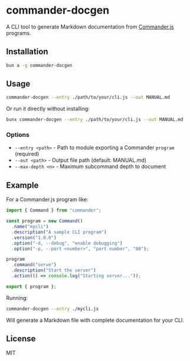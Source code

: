 # commander-docgen

A CLI tool to generate Markdown documentation from [Commander.js](https://github.com/tj/commander.js) programs.

## Installation

```bash
bun a -g commander-docgen
```

## Usage

```bash
commander-docgen --entry ./path/to/your/cli.js --out MANUAL.md
```

Or run it directly without installing:

```bash
bunx commander-docgen --entry ./path/to/your/cli.js --out MANUAL.md
```


### Options

- `--entry <path>` - Path to module exporting a Commander `program` (required)
- `--out <path>` - Output file path (default: MANUAL.md)
- `--max-depth <n>` - Maximum subcommand depth to document

## Example

For a Commander.js program like:

```javascript
import { Command } from "commander";

const program = new Command()
  .name("mycli")
  .description("A sample CLI program")
  .version("1.0.0")
  .option("-d, --debug", "enable debugging")
  .option("-p, --port <number>", "port number", "80");

program
  .command("serve")
  .description("Start the server")
  .action(() => console.log("Starting server..."));

export { program };
```

Running:

```bash
commander-docgen --entry ./mycli.js
```

Will generate a Markdown file with complete documentation for your CLI.

## License

MIT

